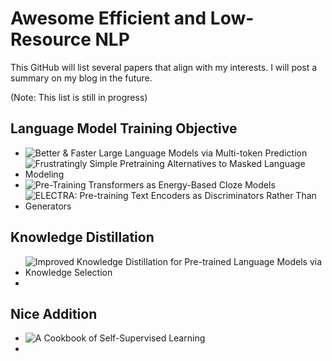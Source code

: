# Awesome Efficient and Low-Resource NLP

This GitHub will list several papers that align with my interests. I will post a summary on my blog in the future.

(Note: This list is still in progress)

## Language Model Training Objective 

- ![Better & Faster Large Language Models via Multi-token Prediction](https://arxiv.org/abs/2404.19737)
- ![Frustratingly Simple Pretraining Alternatives to Masked Language Modeling](https://arxiv.org/abs/2109.01819)
- ![Pre-Training Transformers as Energy-Based Cloze Models](https://arxiv.org/abs/2012.08561)
- ![ELECTRA: Pre-training Text Encoders as Discriminators Rather Than Generators](https://arxiv.org/abs/2003.10555)

## Knowledge Distillation

- ![Improved Knowledge Distillation for Pre-trained Language Models via Knowledge Selection](https://aclanthology.org/2022.findings-emnlp.464/)
- 

## Nice Addition
- ![A Cookbook of Self-Supervised Learning](https://arxiv.org/abs/2304.12210)
- 
